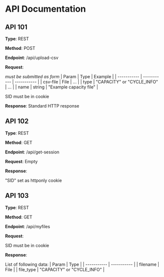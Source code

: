 # API Documentation

## API 101

**Type**: REST

**Method**: POST

**Endpoint**: /api/upload-csv

**Request**:

*must be submitted as form*
| Param | Type | Example |
| ----------- | ----------- | ----------- |
| csv-file | File | ... |
| type | "CAPACITY" or "CYCLE_INFO" | ... |
| name | string | "Example capacity file" |

SID must be in cookie

**Response**:
Standard HTTP response

## API 102

**Type**: REST

**Method**: GET

**Endpoint**: /api/get-session

**Request**:
Empty

**Response**:

"SID" set as httponly cookie


## API 103

**Type**: REST

**Method**: GET

**Endpoint**: /api/myfiles

**Request**:

SID must be in cookie

**Response**:

List of following data:
| Param | Type |
| ----------- | ----------- |
| filename | File |
| file_type | "CAPACITY" or "CYCLE_INFO" |
